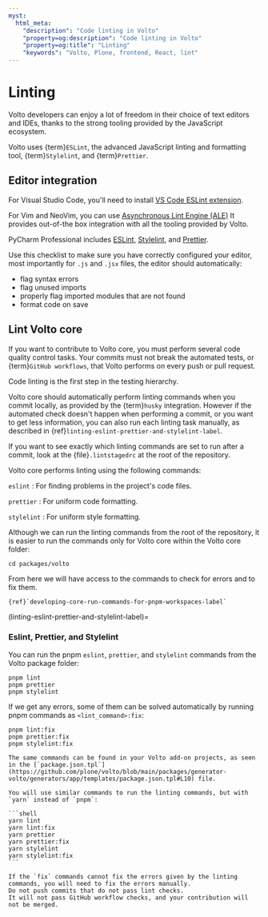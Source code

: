 ```yaml
---
myst:
  html_meta:
    "description": "Code linting in Volto"
    "property=og:description": "Code linting in Volto"
    "property=og:title": "Linting"
    "keywords": "Volto, Plone, frontend, React, lint"
---
```


# Linting

Volto developers can enjoy a lot of freedom in their choice of text editors and IDEs, thanks to the strong tooling provided by the JavaScript ecosystem.

Volto uses {term}`ESLint`, the advanced JavaScript linting and formatting tool, {term}`Stylelint`, and {term}`Prettier`.


## Editor integration

For Visual Studio Code, you'll need to install [VS Code ESLint extension](https://marketplace.visualstudio.com/items?itemName=dbaeumer.vscode-eslint).

For Vim and NeoVim, you can use [Asynchronous Lint Engine (ALE)](https://github.com/dense-analysis/ale)
It provides out-of-the box integration with all the tooling provided by Volto.

PyCharm Professional includes [ESLint](https://www.jetbrains.com/help/pycharm/eslint.html), [Stylelint](https://www.jetbrains.com/help/pycharm/using-stylelint-code-quality-tool.html), and [Prettier](https://www.jetbrains.com/help/pycharm/prettier.html).

Use this checklist to make sure you have correctly configured your editor, most importantly for `.js` and `.jsx` files, the editor should automatically:

-  flag syntax errors
-  flag unused imports
-  properly flag imported modules that are not found
-  format code on save


## Lint Volto core

If you want to contribute to Volto core, you must perform several code quality control tasks.
Your commits must not break the automated tests, or {term}`GitHub workflows`, that Volto performs on every push or pull request.

Code linting is the first step in the testing hierarchy.

Volto core should automatically perform linting commands when you commit locally, as provided by the {term}`husky` integration.
However if the automated check doesn't happen when performing a commit, or you want to get less information, you can also run each linting task manually, as described in {ref}`linting-eslint-prettier-and-stylelint-label`.

If you want to see exactly which linting commands are set to run after a commit, look at the {file}`.lintstagedrc` at the root of the repository.

Volto core performs linting using the following commands:

`eslint`
:   For finding problems in the project's code files.

`prettier`
:   For uniform code formatting.

`stylelint`
:   For uniform style formatting.

Although we can run the linting commands from the root of the repository, it is easier to run the commands only for Volto core within the Volto core folder:

```shell
cd packages/volto
```

From here we will have access to the commands to check for errors and to fix them.

```{seealso}
{ref}`developing-core-run-commands-for-pnpm-workspaces-label`
```


(linting-eslint-prettier-and-stylelint-label)=

### Eslint, Prettier, and Stylelint

You can run the pnpm `eslint`, `prettier`, and `stylelint` commands from the Volto package folder:

```shell
pnpm lint 
pnpm prettier
pnpm stylelint
```

If we get any errors, some of them can be solved automatically by running pnpm commands as `<lint_command>:fix`:

```shell
pnpm lint:fix
pnpm prettier:fix
pnpm stylelint:fix
```

````{note}
The same commands can be found in your Volto add-on projects, as seen in the [`package.json.tpl`](https://github.com/plone/volto/blob/main/packages/generator-volto/generators/app/templates/package.json.tpl#L10) file.

You will use similar commands to run the linting commands, but with `yarn` instead of `pnpm`:

```shell
yarn lint
yarn lint:fix
yarn prettier
yarn prettier:fix
yarn stylelint
yarn stylelint:fix
```
````

```{important}
If the `fix` commands cannot fix the errors given by the linting commands, you will need to fix the errors manually.
Do not push commits that do not pass lint checks.
It will not pass GitHub workflow checks, and your contribution will not be merged.
```
